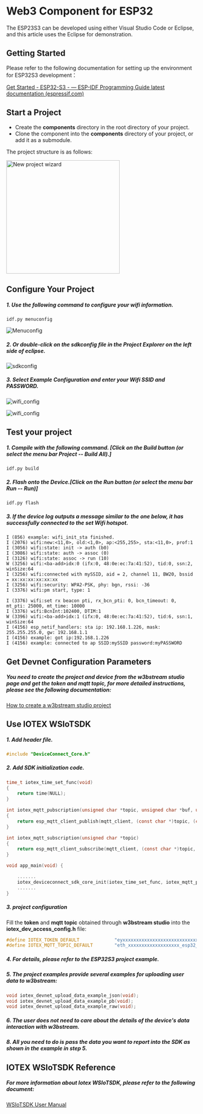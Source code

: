 # Web3 Component for ESP32



The ESP23S3 can be developed using either Visual Studio Code or Eclipse, and this article uses the Eclipse for demonstration.



## Getting Started 

Please refer to the following documentation for setting up the environment for ESP32S3 development：

[Get Started - ESP32-S3 - — ESP-IDF Programming Guide latest documentation (espressif.com)](https://docs.espressif.com/projects/esp-idf/en/latest/esp32s3/get-started/index.html#get-started)



## Start a Project

- Create the **components** directory in the root directory of your project.
- Clone the component into the **components** directory of your project, or add it as a submodule.

The project structure is as follows:
<p>
  <img src="doc/img/project.png" alt="New project wizard" height="300">
</p>



## Configure Your Project

##### 1. Use the following command to configure your wifi information.

```
idf.py menuconfig
```

<p>
  <img src="doc/img/menuconfig_1.png" alt="Menuconfig">
</p>

##### 2. Or double-click on the sdkconfig file in the Project Explorer on the left side of eclipse.

<p>
  <img src="doc/img/sdkconfig.png" alt="sdkconfig">
</p>

##### 3. Select Example Configuration and enter your Wifi SSID and PASSWORD.

<p>
  <img src="doc/img/menuconfig_wifi_config.png" alt="wifi_config">
</p>

<p>
  <img src="doc/img/sdkconfig_wifi_config.png" alt="wifi_config">
</p>

## Test your project

##### 1. Compile with the following command. [Click on the Build button (or select the menu bar Project -- Build All).]

```
idf.py build
```

##### 2. Flash onto the Device.[Click on the Run button (or select the menu bar Run -- Run)]

```
idf.py flash
```

##### 3. If the device log outputs a message similar to the one below, it has successfully connected to the set Wifi hotspot.

```
I (856) example: wifi_init_sta finished.
I (2076) wifi:new:<11,0>, old:<1,0>, ap:<255,255>, sta:<11,0>, prof:1
I (3056) wifi:state: init -> auth (b0)
I (3086) wifi:state: auth -> assoc (0)
I (3126) wifi:state: assoc -> run (10)
W (3256) wifi:<ba-add>idx:0 (ifx:0, 48:0e:ec:7a:41:52), tid:0, ssn:2, winSize:64
I (3256) wifi:connected with mySSID, aid = 2, channel 11, BW20, bssid = xx:xx:xx:xx:xx:xx
I (3256) wifi:security: WPA2-PSK, phy: bgn, rssi: -36
I (3376) wifi:pm start, type: 1

I (3376) wifi:set rx beacon pti, rx_bcn_pti: 0, bcn_timeout: 0, mt_pti: 25000, mt_time: 10000
I (3376) wifi:BcnInt:102400, DTIM:1
W (3396) wifi:<ba-add>idx:1 (ifx:0, 48:0e:ec:7a:41:52), tid:6, ssn:1, winSize:64
I (4156) esp_netif_handlers: sta ip: 192.168.1.226, mask: 255.255.255.0, gw: 192.168.1.1
I (4156) example: got ip:192.168.1.226
I (4156) example: connected to ap SSID:mySSID password:myPASSWORD
```



## Get Devnet Configuration Parameters

##### You need to create the project and device from the w3bstream studio page and get the token and mqtt topic, for more detailed instructions, please see the following documentation:

[How to create a w3bstream studio project](./doc/How_to_create_a_w3bstream_studio_project.md)



## Use IOTEX WSIoTSDK

##### 1. Add header file.

```c++
#include "DeviceConnect_Core.h"
```

##### 2. Add SDK initialization code.

```c
time_t iotex_time_set_func(void)
{
    return time(NULL);
}

int iotex_mqtt_pubscription(unsigned char *topic, unsigned char *buf, unsigned int buflen, int qos)
{
	return esp_mqtt_client_publish(mqtt_client, (const char *)topic, (const char *)buf, buflen, 1, qos);
}

int iotex_mqtt_subscription(unsigned char *topic)
{
    return esp_mqtt_client_subscribe(mqtt_client, (const char *)topic, 0);
}

void app_main(void) {

    .......
    iotex_deviceconnect_sdk_core_init(iotex_time_set_func, iotex_mqtt_pubscription, iotex_mqtt_subscription);
    .......
}

```

##### 3. project configuration

Fill the **token** and **mqtt topic** obtained through **w3bstream studio** into the **iotex_dev_access_config.h** file:

```c
#define IOTEX_TOKEN_DEFAULT		        "eyxxxxxxxxxxxxxxxxxxxxxxxxxxxxxxxxx"
#define IOTEX_MQTT_TOPIC_DEFAULT		"eth_xxxxxxxxxxxxxxxxxxx_esp32_hello"
```

##### 4. For details, please refer to the ESP32S3 project example.

##### 5. The project examples provide several examples for uploading user data to w3bstream:

```c
void iotex_devnet_upload_data_example_json(void);
void iotex_devnet_upload_data_example_pb(void);
void iotex_devnet_upload_data_example_raw(void);
```

##### 6. The user does not need to care about the details of the device's data interaction with w3bstream.

##### 8. All you need to do is pass the data you want to report into the SDK as shown in the example in step 5.



## IOTEX WSIoTSDK Reference

##### For more information about Iotex WSIoTSDK, please refer to the following document:

[WSIoTSDK User Manual](./doc/WSIoTSDK_User_Manual.md)

